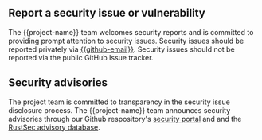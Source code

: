 ## Report a security issue or vulnerability

The {{project-name}} team welcomes security reports and is committed to
providing prompt attention to security issues. Security issues should be
reported privately via [{{github-email}}][support-email]. Security issues should
not be reported via the public GitHub Issue tracker.

## Security advisories

The project team is committed to transparency in the security issue disclosure
process. The {{project-name}} team announces security advisories through our
Github respository's [security portal][sec-advisories] and and the
[RustSec advisory database][rustsec-db].

[rustsec-db]: https://github.com/RustSec/advisory-db
[sec-advisories]: https://github.com/{{github-name}}/{{repo-name}}/security/advisories
[support-email]: mailto:{{github-email}}
